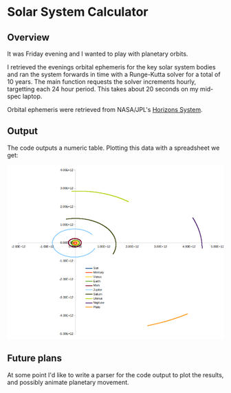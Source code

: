 # Solar System Calculator

## Overview

It was Friday evening and I wanted to play with planetary orbits.

I retrieved the evenings orbital ephemeris for the key solar system bodies and ran the system forwards in time with a Runge-Kutta solver for a total of 10 years. The main function requests the solver increments hourly, targetting each 24 hour period. This takes about 20 seconds on my mid-spec laptop.

Orbital ephemeris were retrieved from NASA/JPL's [Horizons System](https://ssd.jpl.nasa.gov/horizons).

## Output

The code outputs a numeric table. Plotting this data with a spreadsheet we get:

![Output](output.png)

## Future plans

At some point I'd like to write a parser for the code output to plot the results, and possibly animate planetary movement.

